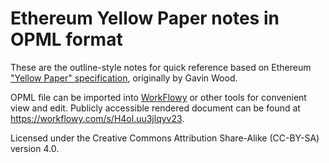 # Ethereum Yellow Paper notes in OPML format
These are the outline-style notes for quick reference based on Ethereum ["Yellow Paper" specification](https://github.com/ethereum/yellowpaper), originally by Gavin Wood.

OPML file can be imported into [WorkFlowy](https://workflowy.com/) or other tools for convenient view and edit. Publicly accessible rendered document can be found at https://workflowy.com/s/H4ol.uu3jlqyv23.

Licensed under the Creative Commons Attribution Share-Alike (CC-BY-SA) version 4.0.
